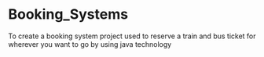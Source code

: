 # Booking_Systems
To create a booking system project used to reserve a train and bus ticket for wherever you want to go by using java technology
